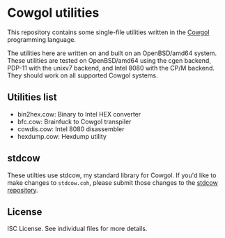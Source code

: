 Cowgol utilities
================
This repository contains some single-file utilities written in the
[Cowgol](http://cowlark.com/cowgol/) programming language.

The utilities here are written on and built on an OpenBSD/amd64
system. These utilities are tested on OpenBSD/amd64 using the cgen
backend, PDP-11 with the unixv7 backend, and Intel 8080 with the
CP/M backend. They should work on all supported Cowgol systems.

Utilities list
--------------
* bin2hex.cow: Binary to Intel HEX converter
* bfc.cow: Brainfuck to Cowgol transpiler
* cowdis.cow: Intel 8080 disassembler
* hexdump.cow: Hexdump utility

stdcow
------
These utilties use stdcow, my standard library for Cowgol.
If you'd like to make changes to `stdcow.coh`, please submit those
changes to the [stdcow repository](https://github.com/ibara/stdcow).

License
-------
ISC License. See individual files for more details.
